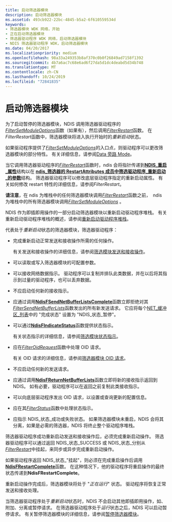 ```yaml
---
title: 启动筛选器模块
description: 启动筛选器模块
ms.assetid: 493cb922-22bc-4845-b5a2-6f610559534d
keywords:
- 筛选器模块 WDK 网络，开始
- 正在启动筛选器模块
- 筛选器驱动程序 WDK 网络，启动筛选器模块
- NDIS 筛选器驱动程序 WDK，启动筛选器模块
ms.date: 04/20/2017
ms.localizationpriority: medium
ms.openlocfilehash: 98a33a249353b8af370c0b0f26849ad7158f1392
ms.sourcegitcommit: 4b7a6ac7c68e6ad6f27da5d1dc4deabd5d34b748
ms.translationtype: MT
ms.contentlocale: zh-CN
ms.lasthandoff: 10/24/2019
ms.locfileid: "72841835"
---
```

# <a name="starting-a-filter-module"></a>启动筛选器模块





为了启动暂停的筛选器模块，NDIS 调用筛选器驱动程序的[*FilterSetModuleOptions*](https://docs.microsoft.com/windows-hardware/drivers/ddi/ndis/nc-ndis-filter_set_module_options)函数（如果有），然后调用[*FilterRestart*](https://docs.microsoft.com/windows-hardware/drivers/ddi/ndis/nc-ndis-filter_restart)函数。 在*FilterRestart*函数中，筛选器模块将进入执行开始时的*重新启动*状态。

如果驱动程序提供了[*FilterSetModuleOptions*](https://docs.microsoft.com/windows-hardware/drivers/ddi/ndis/nc-ndis-filter_set_module_options)的入口点，则驱动程序可以更改筛选器模块的部分特性。 有关详细信息，请参阅[Data 旁路 Mode](data-bypass-mode.md)。

当它调用筛选器驱动程序的[*FilterRestart*](https://docs.microsoft.com/windows-hardware/drivers/ddi/ndis/nc-ndis-filter_restart)函数时，ndis 会将指针传递到[**NDIS\_重启\_属性**](https://docs.microsoft.com/windows-hardware/drivers/ddi/ndis/ns-ndis-_ndis_restart_attributes)结构以在 [**ndis\_筛选器的 RestartAttributes 成员中筛选驱动程序\_重新启动\_的参数**](https://docs.microsoft.com/windows-hardware/drivers/ddi/ndis/ns-ndis-_ndis_filter_restart_parameters)结构。 筛选器驱动程序可以修改底层驱动程序指定的重新启动属性。 有关如何修改 restart 特性的详细信息，请参阅*FilterRestart*。

**请注意**，在 ndis 为堆栈中的任何筛选器模块调用[*FilterRestart*](https://docs.microsoft.com/windows-hardware/drivers/ddi/ndis/nc-ndis-filter_restart)函数之前，  ndis 为堆栈中的所有筛选器模块调用[*FilterSetModuleOptions*](https://docs.microsoft.com/windows-hardware/drivers/ddi/ndis/nc-ndis-filter_set_module_options) 。

 

NDIS 作为即插即用操作的一部分启动筛选器模块以重新启动驱动程序堆栈。 有关重新启动驱动程序堆栈的概述，请参阅[重新启动驱动程序堆栈](restarting-a-driver-stack.md)。

代表处于*重新启动*状态的筛选器模块，筛选器驱动程序：

-   完成重新启动正常发送和接收操作所需的任何操作。

    有关发送和接收操作的详细信息，请参阅[筛选模块发送和接收操作](filter-module-send-and-receive-operations.md)。

-   可以读取或写入筛选器模块的可配置参数。

-   可以接收网络数据指示。 驱动程序可以复制并排队此类数据，并在以后将其指示到过量的驱动程序，也可以丢弃数据。

-   不应启动任何新的接收指示。

-   应通过调用[**NdisFSendNetBufferListsComplete**](https://docs.microsoft.com/windows-hardware/drivers/ddi/ndis/nf-ndis-ndisfsendnetbufferlistscomplete)函数立即拒绝对其[*FilterSendNetBufferLists*](https://docs.microsoft.com/windows-hardware/drivers/ddi/ndis/nc-ndis-filter_send_net_buffer_lists)函数发出的所有新发送请求。 它应将每个[NET\_缓冲区\_列表](net-buffer-list-structure.md)中的 "完成状态" 设置为 "NDIS\_状态\_暂停"。

-   可以通过[**NdisFIndicateStatus**](https://docs.microsoft.com/windows-hardware/drivers/ddi/ndis/nf-ndis-ndisfindicatestatus)函数提供状态指示。

    有关状态指示的详细信息，请参阅[筛选模块状态指示](filter-module-status-indications.md)。

-   应在[*FilterOidRequest*](https://docs.microsoft.com/windows-hardware/drivers/ddi/ndis/nc-ndis-filter_oid_request)函数中处理 OID 请求。

    有关 OID 请求的详细信息，请参阅[筛选器模块 OID 请求](filter-module-oid-requests.md)。

-   不应启动任何新的发送请求。

-   应通过调用[**NdisFReturnNetBufferLists**](https://docs.microsoft.com/windows-hardware/drivers/ddi/ndis/nf-ndis-ndisfreturnnetbufferlists)函数立即将新的接收指示返回到 NDIS。 如有必要，驱动程序可以在返回之前复制此类接收指示。

-   可以向底层驱动程序发出 OID 请求，以设置或查询更新的配置信息。

-   应在其[*FilterStatus*](https://docs.microsoft.com/windows-hardware/drivers/ddi/ndis/nc-ndis-filter_status)函数中处理状态指示。

-   应指示 NDIS\_状态\_成功或失败状态。 如果筛选器模块未重启，NDIS 会将其分离，如果是必需的筛选器，NDIS 将终止整个驱动程序堆栈。

筛选器驱动程序成功重新启动发送和接收操作后，必须完成重新启动操作。 筛选器驱动程序可以通过返回 NDIS\_状态\_SUCCESS 或 NDIS\_状态\_分别从[*FilterRestart*](https://docs.microsoft.com/windows-hardware/drivers/ddi/ndis/nc-ndis-filter_restart)中挂起，来同步或异步完成重新启动操作。

如果驱动程序返回 NDIS\_状态\_"挂起"，则必须在完成重启操作后调用[**NdisFRestartComplete**](https://docs.microsoft.com/windows-hardware/drivers/ddi/ndis/nf-ndis-ndisfrestartcomplete)函数。 在这种情况下，他的驱动程序将重启操作的最终状态传递到**NdisFRestartComplete**。

重新启动操作完成后，筛选器模块将处于 "*正在运行*" 状态。 驱动程序将恢复正常发送和接收处理。

当筛选器驱动程序处于*重新启动*状态时，NDIS 不会启动其他即插即用操作，如、附加、分离或暂停请求。 在筛选器驱动程序处于*运行*状态之后，NDIS 可以启动暂停请求。 有关暂停筛选器模块的详细信息，请参阅[暂停筛选器模块](pausing-a-filter-module.md)。

 

 





